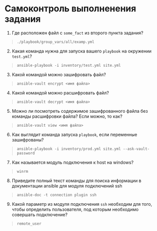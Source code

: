 # Самоконтроль выполненения задания

1. Где расположен файл с `some_fact` из второго пункта задания?  
> `./playbook/group_vars/all/examp.yml`
2. Какая команда нужна для запуска вашего `playbook` на окружении `test.yml`?  
> `ansible-playbook -i inventory/test.yml site.yml`
3. Какой командой можно зашифровать файл?
> `ansible-vault encrypt <имя файла>`
4. Какой командой можно расшифровать файл?
> `ansible-vault decrypt <имя файла>`
5. Можно ли посмотреть содержимое зашифрованного файла без команды расшифровки файла? Если можно, то как?
> `ansible-vault view <имя файла>`
6. Как выглядит команда запуска `playbook`, если переменные зашифрованы?
> `ansible-playbook -i inventory/prod.yml site.yml --ask-vault-password`
7. Как называется модуль подключения к host на windows?
> `winrm`
8. Приведите полный текст команды для поиска информации в документации ansible для модуля подключений ssh
> `ansible-doc -t connection plugin ssh`
9. Какой параметр из модуля подключения `ssh` необходим для того, чтобы определить пользователя, под которым необходимо совершать подключение?
> `remote_user`

